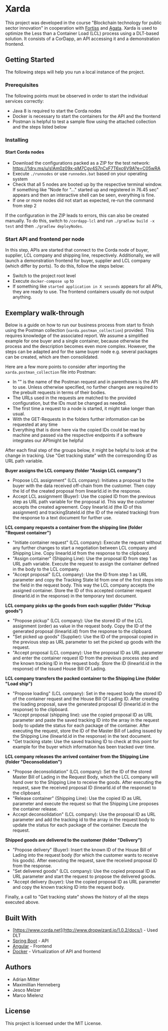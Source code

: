 # Xarda

This project was developed in the course "Blockchain technology for public sector innovation" in cooperation with [Fortiss](https://www.fortiss.org) and [Agata](https://agatatechnology.es). 
Xarda is used to optimize the Less than a Container Load (LCL) process using a DLT-based solution. 
It consists of a CorDapp, an API accessing it and a demonstration frontend. 

## Getting Started

The following steps will help you run a local instance of the project. 


### Prerequisites

The following points must be observed in order to start the individual services correctly:
- Java 8 is required to start the Corda nodes
- Docker is necessary to start the containers for the API and the frontend
- Postman is helpful to test a sample flow using the attached collection and the steps listed below


### Installing

#### Start Corda nodes

- Download the configurations packed as a ZIP for the test network: https://1drv.ms/u/s!Am0z09x-pM7Cgv4S7nCxF7T6xc6V9A?e=C05wRA
- Execute `./runnodes` or use `runnodes.bat` based on your operating system
- Check that all 5 nodes are booted up by the respective terminal window. If something like "Node for "..." started up and registered in 76.45 sec" appears and then an interactive shell can be seen, everything is fine.
- If one or more nodes did not start as expected, re-run the command from step 2

If the configuration in the ZIP leads to errors, this can also be created manually. 
To do this, switch to `/cordapp-lcl` and run `./gradlew build -x test` and then `./gradlew deployNodes`.


### Start API and frontend per node

In this step, APIs are started that connect to the Corda node of buyer, supplier, LCL company and shipping line, respectively.
Additionally, we will launch a demonstration frontend for buyer, supplier and LCL company (which differ by ports). 
To do this, follow the steps below:

- Switch to the project root level
- Execute `docker-compose up` to 
- If something like `started application in X seconds` appears for all APIs, they are ready to use. The frontend containers usually do not output anything.

## Exemplary walk-through

Below is a guide on how to run our business process from start to finish using the Postman collection (`xarda.postman_collection`) provided.
This requires knowledge of the associated report. 
We assume a simplified example for one buyer and a single container, because otherwise the process and the description becomes even more complex. 
However, the steps can be adapted and for the same buyer node e.g. several packages can be created, which are then consolidated.  

Here are a few more points to consider after importing the `xarda.postman_collection` file into Postman:
- In "" is the name of the Postman request and in parentheses is the API to use. Unless otherwise specified, no further changes are required to the prebuilt requests in terms of their bodies.
- The URLs used in the requests are matched to the provided configuration, but the IDs must be changed as needed.
- The first time a request to a node is started, it might take longer than usual.
- With the GET-Requests in the folders further information can be requested at any time
- Everything that is done here via the copied IDs could be read by machine and passed via the respective endpoints if a software integrates our APImight be helpful

After each final step of the groups below, it might be helpful to look at the change in tracking. 
Use "Get tracking state" with the corresponding ID as URL path variable.

**Buyer assigns the LCL company (folder "Assign LCL company")**
- Propose LCL assignment" (LCL company): Initiates a proposal to the buyer with the data received off-chain from the customer. Then copy the Id of the created proposal from linearId.id in the response.
- Accept LCL assignment (Buyer): Use the copied ID from the previous step as URL path variable for the proposal id. This way the customer accepts the created agreement. Copy linearId.id (the ID of this assignment) and trackingStateId.id (the ID of the related tracking) from the response to a text document for further use.

**LCL company requests a container from the shipping line (folder "Request container")**
- "Initiate container request" (LCL company): Execute the request without any further changes to start a negotiation between LCL company and Shipping Line. Copy linearId.id from the response to the clipboard.
- "Assign container" (Shipping Line): Use the proposal ID from step 1 as URL path variable. Execute the request to assign the container defined in the body to the LCL company.
- "Accept proposal" (LCL company): Use the ID from step 1 as URL parameter and copy the Tracking State Id from one of the first steps into the field in the request body. This way the LCL company accepts the assigned container. Store the ID of this accepted container request (linearId.id in the response) in the temporary text document. 

**LCL company picks up the goods from each supplier (folder "Pickup goods")**
- "Propose pickup" (LCL company): Use the stored ID of the LCL assignment (order) as value in the request body. Copy the ID of the generated proposal (linearId.id) from the response to the clipboard.
- "Set picked up goods" (Supplier): Use the ID of the proposal copied in the previous step as URL parameter to set the picked up goods with the request.
- "Accept proposal (LCL company): Use the proposal ID as URL parameter and enter the container request ID from the previous process step and the known tracking ID in the request body. Store the ID (linearId.id in the response) of the issued House Bill Of Lading.

**LCL company transfers the packed container to the Shipping Line (folder "Load ship")**
- "Propose loading" (LCL company): Set in the request body the stored ID of the container request and the House Bill Of Lading ID. After creating the loading proposal, save the generated proposal ID (linearId.id in the response) to the clipboard.
- "Accept proposal (shipping line): use the copied proposal ID as URL parameter and paste the saved tracking ID into the array in the request body to update the status for each package of the container. After executing the request, store the ID of the Master Bill of Lading issued by the Shipping Line (linearId.id in the response) in the text document.
- "Get tracking state: Use the saved tracking ID to check at this point for example for the buyer which information has been tracked over time.

**LCL company releases the arrived container from the Shipping Line (folder "Deconsolidation")**
- "Propose deconsolidation" (LCL company): Set the ID of the stored Master Bill of Lading in the Request Body, which the LCL company will hand over to the Shipping Line to receive the goods. After executing the request, save the received proposal ID (linearId.id of the response) to the clipboard.
- "Release container" (Shipping Line): Use the copied ID as URL parameter and execute the request so that the Shipping Line proposes the container release.
- Accept deconsolidation" (LCL company): Use the proposal ID as URL parameter and add the tracking id to the array in the request body to update the status for each package of the container. Execute the request.

**Shipped goods are delivered to the customer (folder "Delivery")** 
- "Propose delivery" (Buyer): Insert the known ID of the House Bill of Lading into the request body (for which the customer wants to receive his goods). After executing the request, save the received proposal ID from the response.
- "Set delivered goods" (LCL company): Use the copied proposal ID as URL parameter and start the request to propose the delivered goods.
- "Accept delivery (buyer): Use the copied proposal ID as URL parameter and copy the known tracking ID into the request body.

Finally, a call to "Get tracking state" shows the history of all the steps executed above.





## Built With

* [https://www.corda.net](http://www.dropwizard.io/1.0.2/docs/) - Used DLT
* [Spring Boot](https://spring.io/projects/spring-boot) - API
* [Angular](https://angular.io) - Frontend
* [Docker](https://www.docker.com) - Virtualization of API and frontend

## Authors

* Adrian Mitter
* Maximillian Henneberg
* Jesco Melzer
* Marco Mielenz 

## License

This project is licensed under the MIT License.
